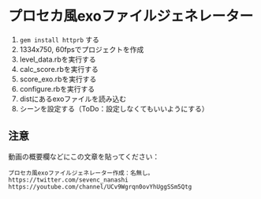 # プロセカ風exoファイルジェネレーター

1. `gem install httprb` する
2. 1334x750, 60fpsでプロジェクトを作成
3. level_data.rbを実行する
4. calc_score.rbを実行する
5. score_exo.rbを実行する
6. configure.rbを実行する
7. distにあるexoファイルを読み込む
8. シーンを設定する（ToDo：設定しなくてもいいようにする）

## 注意
動画の概要欄などにこの文章を貼ってください：
```
プロセカ風exoファイルジェネレーター作成：名無し｡
https://twitter.com/sevenc_nanashi
https://youtube.com/channel/UCv9Wgrqn0ovYhUggSSm5Qtg
```
